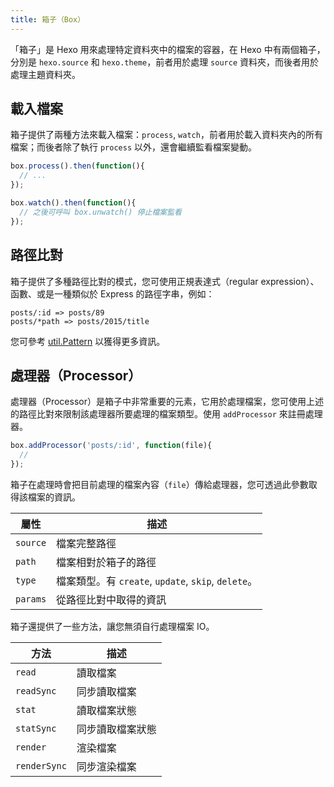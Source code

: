 ```yaml
---
title: 箱子（Box）
---
```

「箱子」是 Hexo 用來處理特定資料夾中的檔案的容器，在 Hexo 中有兩個箱子，分別是 `hexo.source` 和 `hexo.theme`，前者用於處理 `source` 資料夾，而後者用於處理主題資料夾。

## 載入檔案

箱子提供了兩種方法來載入檔案：`process`, `watch`，前者用於載入資料夾內的所有檔案；而後者除了執行 `process` 以外，還會繼續監看檔案變動。

``` js
box.process().then(function(){
  // ...
});

box.watch().then(function(){
  // 之後可呼叫 box.unwatch() 停止檔案監看
});
```

## 路徑比對

箱子提供了多種路徑比對的模式，您可使用正規表達式（regular expression）、函數、或是一種類似於 Express 的路徑字串，例如：

``` plain
posts/:id => posts/89
posts/*path => posts/2015/title
```

您可參考 [util.Pattern] 以獲得更多資訊。

## 處理器（Processor）

處理器（Processor）是箱子中非常重要的元素，它用於處理檔案，您可使用上述的路徑比對來限制該處理器所要處理的檔案類型。使用 `addProcessor` 來註冊處理器。

``` js
box.addProcessor('posts/:id', function(file){
  //
});
```

箱子在處理時會把目前處理的檔案內容（`file`）傳給處理器，您可透過此參數取得該檔案的資訊。

屬性 | 描述
--- | ---
`source` | 檔案完整路徑
`path` | 檔案相對於箱子的路徑
`type` | 檔案類型。有 `create`, `update`, `skip`, `delete`。
`params` | 從路徑比對中取得的資訊

箱子還提供了一些方法，讓您無須自行處理檔案 IO。

方法 | 描述
--- | ---
`read` | 讀取檔案
`readSync` | 同步讀取檔案
`stat` | 讀取檔案狀態
`statSync` | 同步讀取檔案狀態
`render` | 渲染檔案
`renderSync` | 同步渲染檔案

[util.Pattern]: https://github.com/hexojs/hexo-util#patternrule
